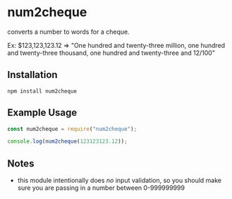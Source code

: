 # num2cheque
converts a number to words for a cheque. 

Ex: $123,123,123.12 => "One hundred and twenty-three million, one hundred and twenty-three thousand, one hundred and twenty-three and 12/100"

## Installation <a name="installation"></a>
```
npm install num2cheque
```

## Example Usage

```javascript
const num2cheque = require("num2cheque");

console.log(num2cheque(123123123.12));

```

## Notes 
* this module intentionally does *no* input validation, so you should make sure you are passing in a number between 0-999999999
